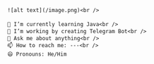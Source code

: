     
	![alt text](/image.png)<br />
	
	🌱 I’m currently learning Java<br />
	🌱 I’m working by creating Telegram Bot<br />
    💬 Ask me about anything<br />
    📫 How to reach me: ---<br />
    😄 Pronouns: He/Him
